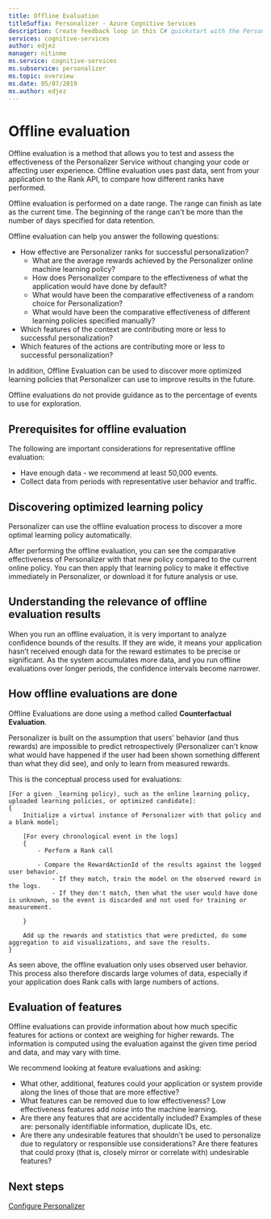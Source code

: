 ```yaml
---
title: Offline Evaluation
titleSuffix: Personalizer - Azure Cognitive Services
description: Create feedback loop in this C# quickstart with the Personalizer service.
services: cognitive-services
author: edjez
manager: nitinme
ms.service: cognitive-services
ms.subservice: personalizer
ms.topic: overview
ms.date: 05/07/2019
ms.author: edjez
---
```


# Offline evaluation

Offline evaluation is a method that allows you to test and assess the effectiveness of the Personalizer Service without changing your code or affecting user experience. Offline evaluation uses past data, sent from your application to the Rank API, to compare how different ranks have performed.

Offline evaluation is performed on a date range. The range can finish as late as the current time. The beginning of the range can't be more than the number of days specified for data retention<!--[data retention](how-to-settings.md)-->.

Offline evaluation can help you answer the following questions:

* How effective are Personalizer ranks for successful personalization?
    * What are the average rewards achieved by the Personalizer online machine learning policy?
    * How does Personalizer  compare to the effectiveness of what the application would have done by default?
    * What would have been the comparative effectiveness of a random choice for Personalization?
    * What would have been the comparative effectiveness of different learning policies specified manually?
* Which features of the context are contributing more or less to successful personalization?
* Which features of the actions are contributing more or less to successful personalization?

In addition, Offline Evaluation can be used to discover more optimized learning policies that Personalizer can use to improve results in the future.

Offline evaluations do not provide guidance as to the percentage of events to use for exploration.

## Prerequisites for offline evaluation

The following are important considerations for representative offline evaluation:
* Have enough data - we recommend at least 50,000 events.
* Collect data from periods with representative user behavior and traffic.

## Discovering optimized learning policy

Personalizer can use the offline evaluation process to discover a more optimal learning policy automatically.

After performing the offline evaluation, you can see the comparative effectiveness of Personalizer with that new policy compared to the current online policy. You can then apply that learning policy to make it effective immediately in Personalizer, or download it for future analysis or use.

## Understanding the relevance of offline evaluation results

When you run an offline evaluation, it is very important to analyze confidence bounds of the results. If they are wide, it means your application hasn’t received enough data for the reward estimates to be precise or significant. As the system accumulates more data, and you run offline evaluations over longer periods, the confidence intervals become narrower.

## How offline evaluations are done

Offline Evaluations are done using a method called **Counterfactual Evaluation**. 

Personalizer is built on the assumption that users' behavior (and thus rewards) are impossible to predict retrospectively (Personalizer can't know what would have happened if the user had been shown something different than what they did see), and only to learn from measured rewards. 

This is the conceptual process used for evaluations:

```
[For a given _learning policy), such as the online learning policy, uploaded learning policies, or optimized candidate]:
{
    Initialize a virtual instance of Personalizer with that policy and a blank model;

    [For every chronological event in the logs]
    {
        - Perform a Rank call
    
        - Compare the RewardActionId of the results against the logged user behavior.
            - If they match, train the model on the observed reward in the logs.
            - If they don't match, then what the user would have done is unknown, so the event is discarded and not used for training or measurement.
        
    }

    Add up the rewards and statistics that were predicted, do some aggregation to aid visualizations, and save the results.
}
```

As seen above, the offline evaluation only uses observed user behavior. This process also therefore discards large volumes of data, especially if your application does Rank calls with large numbers of actions.


## Evaluation of features

Offline evaluations can provide information about how much specific features for actions or context are weighing for higher rewards. The information is computed using the evaluation against the given time period and data, and may vary with time.

We recommend looking at feature evaluations and asking:

* What other, additional, features could your application or system provide along the lines of those that are more effective?
* What features can be removed due to low effectiveness? Low effectiveness features add _noise_ into the machine learning.
* Are there any features that are accidentally included? Examples of these are: personally identifiable information, duplicate IDs, etc.
* Are there any undesirable features that shouldn't be used to personalize due to regulatory or responsible use considerations? Are there features that could proxy (that is, closely mirror or correlate with) undesirable features?


## Next steps

[Configure Personalizer](how-to-settings.md)
